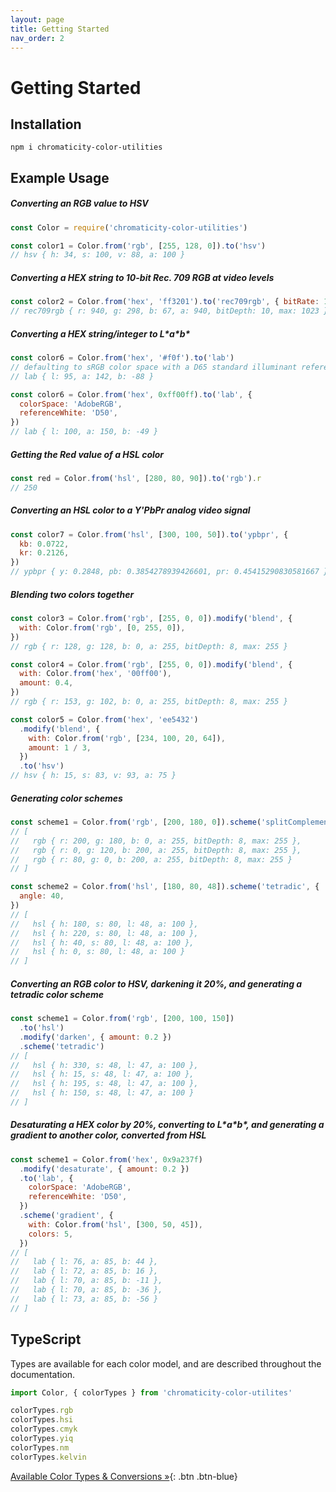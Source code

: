 ```yaml
---
layout: page
title: Getting Started
nav_order: 2
---
```


# Getting Started

## Installation

```
npm i chromaticity-color-utilities
```

## Example Usage

##### Converting an RGB value to HSV

```js
const Color = require('chromaticity-color-utilities')

const color1 = Color.from('rgb', [255, 128, 0]).to('hsv')
// hsv { h: 34, s: 100, v: 88, a: 100 }
```

##### Converting a HEX string to 10-bit Rec. 709 RGB at video levels

```js
const color2 = Color.from('hex', 'ff3201').to('rec709rgb', { bitRate: 10 })
// rec709rgb { r: 940, g: 298, b: 67, a: 940, bitDepth: 10, max: 1023 }
```

##### Converting a HEX string/integer to L\*a\*b\*

```js
const color6 = Color.from('hex', '#f0f').to('lab')
// defaulting to sRGB color space with a D65 standard illuminant reference white
// lab { l: 95, a: 142, b: -88 }

const color6 = Color.from('hex', 0xff00ff).to('lab', {
  colorSpace: 'AdobeRGB',
  referenceWhite: 'D50',
})
// lab { l: 100, a: 150, b: -49 }
```

##### Getting the Red value of a HSL color

```js
const red = Color.from('hsl', [280, 80, 90]).to('rgb').r
// 250
```

##### Converting an HSL color to a Y'PbPr analog video signal

```js
const color7 = Color.from('hsl', [300, 100, 50]).to('ypbpr', {
  kb: 0.0722,
  kr: 0.2126,
})
// ypbpr { y: 0.2848, pb: 0.3854278939426601, pr: 0.45415290830581667 }
```

##### Blending two colors together

```js
const color3 = Color.from('rgb', [255, 0, 0]).modify('blend', {
  with: Color.from('rgb', [0, 255, 0]),
})
// rgb { r: 128, g: 128, b: 0, a: 255, bitDepth: 8, max: 255 }

const color4 = Color.from('rgb', [255, 0, 0]).modify('blend', {
  with: Color.from('hex', '00ff00'),
  amount: 0.4,
})
// rgb { r: 153, g: 102, b: 0, a: 255, bitDepth: 8, max: 255 }

const color5 = Color.from('hex', 'ee5432')
  .modify('blend', {
    with: Color.from('rgb', [234, 100, 20, 64]),
    amount: 1 / 3,
  })
  .to('hsv')
// hsv { h: 15, s: 83, v: 93, a: 75 }
```

##### Generating color schemes

```js
const scheme1 = Color.from('rgb', [200, 180, 0]).scheme('splitComplement')
// [
//   rgb { r: 200, g: 180, b: 0, a: 255, bitDepth: 8, max: 255 },
//   rgb { r: 0, g: 120, b: 200, a: 255, bitDepth: 8, max: 255 },
//   rgb { r: 80, g: 0, b: 200, a: 255, bitDepth: 8, max: 255 }
// ]

const scheme2 = Color.from('hsl', [180, 80, 48]).scheme('tetradic', {
  angle: 40,
})
// [
//   hsl { h: 180, s: 80, l: 48, a: 100 },
//   hsl { h: 220, s: 80, l: 48, a: 100 },
//   hsl { h: 40, s: 80, l: 48, a: 100 },
//   hsl { h: 0, s: 80, l: 48, a: 100 }
// ]
```

##### Converting an RGB color to HSV, darkening it 20%, and generating a tetradic color scheme

```js
const scheme1 = Color.from('rgb', [200, 100, 150])
  .to('hsl')
  .modify('darken', { amount: 0.2 })
  .scheme('tetradic')
// [
//   hsl { h: 330, s: 48, l: 47, a: 100 },
//   hsl { h: 15, s: 48, l: 47, a: 100 },
//   hsl { h: 195, s: 48, l: 47, a: 100 },
//   hsl { h: 150, s: 48, l: 47, a: 100 }
// ]
```

##### Desaturating a HEX color by 20%, converting to L\*a\*b\*, and generating a gradient to another color, converted from HSL

```js
const scheme1 = Color.from('hex', 0x9a237f)
  .modify('desaturate', { amount: 0.2 })
  .to('lab', {
    colorSpace: 'AdobeRGB',
    referenceWhite: 'D50',
  })
  .scheme('gradient', {
    with: Color.from('hsl', [300, 50, 45]),
    colors: 5,
  })
// [
//   lab { l: 76, a: 85, b: 44 },
//   lab { l: 72, a: 85, b: 16 },
//   lab { l: 70, a: 85, b: -11 },
//   lab { l: 70, a: 85, b: -36 },
//   lab { l: 73, a: 85, b: -56 }
// ]
```

## TypeScript

Types are available for each color model, and are described throughout the documentation.

```ts
import Color, { colorTypes } from 'chromaticity-color-utilites'

colorTypes.rgb
colorTypes.hsi
colorTypes.cmyk
colorTypes.yiq
colorTypes.nm
colorTypes.kelvin
```

[Available Color Types &amp; Conversions &raquo;](/chromaticity-color-utilities/color-types/){: .btn .btn-blue}
